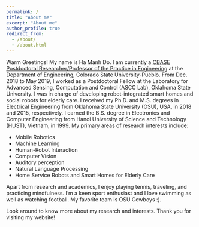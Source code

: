```yaml
---
permalink: /
title: "About me"
excerpt: "About me"
author_profile: true
redirect_from:
  - /about/
  - /about.html
---
```

Warm Greetings! My name is Ha Manh Do. I am currently a [CBASE Postdoctoral Researcher/Professor of the Practice in Engineering](https://www.csupueblo.edu/communities-to-build-active-stem-engagement/research-communities-program.html) at the Department of Engineering, Colorado State University-Pueblo. From Dec. 2018 to May 2019, I worked as a Postdoctoral Fellow at the Laboratory for Advanced Sensing, Computation and Control (ASCC Lab), Oklahoma State University. I was in charge of developing robot-integrated smart homes and social robots for elderly care. I received my Ph.D. and M.S. degrees in Electrical Engineering from Oklahoma State University (OSU), USA, in 2018 and 2015, respectively. I earned the B.S. degree in Electronics and Computer Engineering from Hanoi University of Science and Technology (HUST), Vietnam, in 1999. My primary areas of research interests include:

* Mobile Robotics
* Machine Learning
* Human-Robot Interaction
* Computer Vision
* Auditory perception
* Natural Language Processing
* Home Service Robots and Smart Homes for Elderly Care

Apart from research and academics, I enjoy playing tennis, traveling, and practicing mindfulness. I’m a keen sport enthusiast and I love swimming as well as watching football. My favorite team is OSU Cowboys :).

Look around to know more about my research and interests. Thank you for visiting my website!
